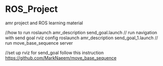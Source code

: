 # ROS_Project
amr project and ROS learning material

//how to run
roslaunch amr_description send_goal.launch // run navigation with send goal rviz config
roslaunch amr_description send_goal_1.launch // run move_base_sequence server

//set up rviz for send_goal follow this instruction
https://github.com/MarkNaeem/move_base_sequence
